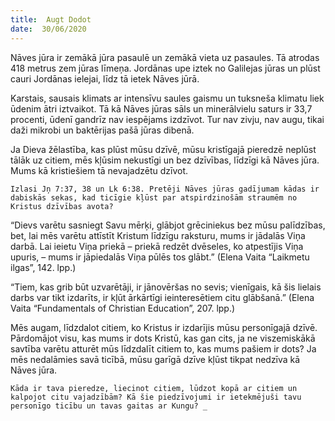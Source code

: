 ```yaml
---
title:  Augt Dodot
date:  30/06/2020
---
```


Nāves jūra ir zemākā jūra pasaulē un zemākā vieta uz pasaules. Tā atrodas 418 metrus zem jūras līmeņa. Jordānas upe iztek no Galilejas jūras un plūst cauri Jordānas ielejai, līdz tā ietek Nāves jūrā.

Karstais, sausais klimats ar intensīvu saules gaismu un tuksneša klimatu liek ūdenim ātri iztvaikot. Tā kā Nāves jūras sāls un minerālvielu saturs ir 33,7 procenti, ūdenī gandrīz nav iespējams izdzīvot. Tur nav zivju, nav augu, tikai daži mikrobi un baktērijas pašā jūras dibenā.

Ja Dieva žēlastība, kas plūst mūsu dzīvē, mūsu kristīgajā pieredzē neplūst tālāk uz citiem, mēs kļūsim nekustīgi un bez dzīvības, līdzīgi kā Nāves jūra. Mums kā kristiešiem tā nevajadzētu dzīvot.

`Izlasi Jņ 7:37, 38 un Lk 6:38. Pretēji Nāves jūras gadījumam kādas ir dabiskās sekas, kad ticīgie kļūst par atspirdzinošām straumēm no Kristus dzīvības avota?`

“Dievs varētu sasniegt Savu mērķi, glābjot grēciniekus bez mūsu palīdzības, bet, lai mēs varētu attīstīt Kristum līdzīgu raksturu, mums ir jādalās Viņa darbā. Lai ieietu Viņa priekā – priekā redzēt dvēseles, ko atpestījis Viņa upuris, – mums ir jāpiedalās Viņa pūlēs tos glābt.” (Elena Vaita “Laikmetu ilgas”, 142. lpp.)

“Tiem, kas grib būt uzvarētāji, ir jānovēršas no sevis; vienīgais, kā šis lielais darbs var tikt izdarīts, ir kļūt ārkārtīgi ieinteresētiem citu glābšanā.” (Elena Vaita “Fundamentals of Christian Education”, 207. lpp.)

Mēs augam, līdzdalot citiem, ko Kristus ir izdarījis mūsu personīgajā dzīvē. Pārdomājot visu, kas mums ir dots Kristū, kas gan cits, ja ne viszemiskākā savtība varētu atturēt mūs līdzdalīt citiem to, kas mums pašiem ir dots? Ja mēs nedalāmies savā ticībā, mūsu garīgā dzīve kļūst tikpat nedzīva kā Nāves jūra.

`Kāda ir tava pieredze, liecinot citiem, lūdzot kopā ar citiem un kalpojot citu vajadzībām? Kā šie piedzīvojumi ir ietekmējuši tavu personīgo ticību un tavas gaitas ar Kungu? _`